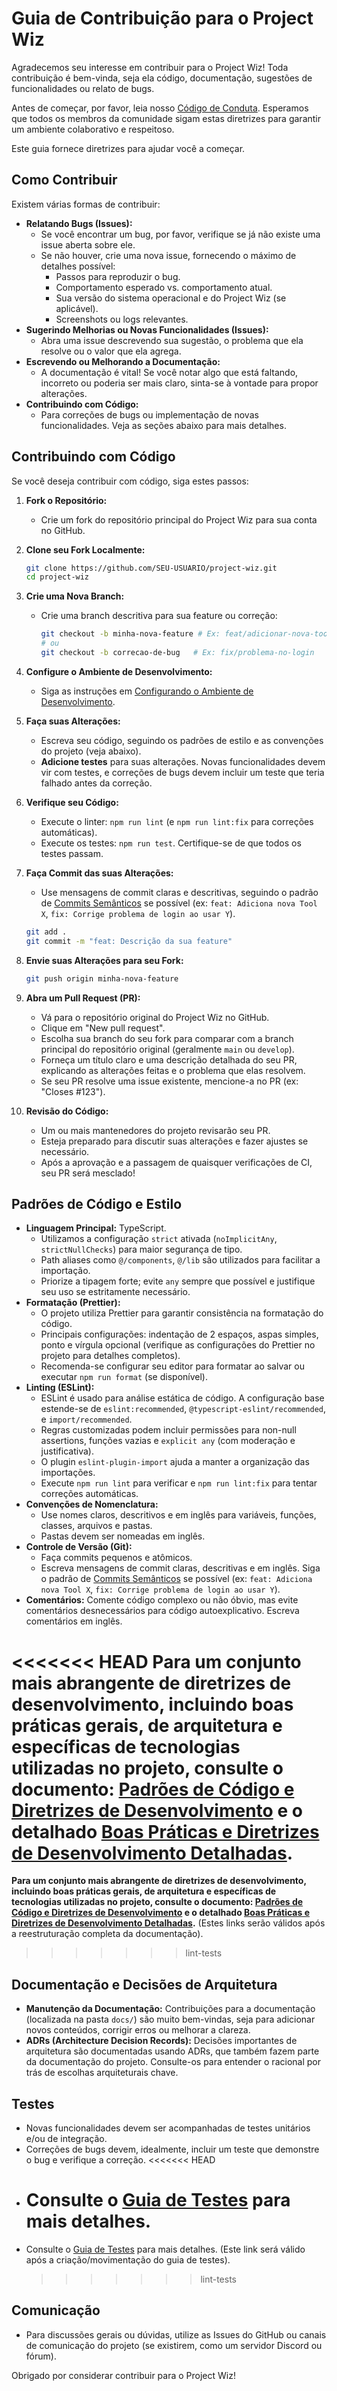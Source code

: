 # Guia de Contribuição para o Project Wiz

Agradecemos seu interesse em contribuir para o Project Wiz! Toda contribuição é bem-vinda, seja ela código, documentação, sugestões de funcionalidades ou relato de bugs.

Antes de começar, por favor, leia nosso [Código de Conduta](./code-of-conduct.md). Esperamos que todos os membros da comunidade sigam estas diretrizes para garantir um ambiente colaborativo e respeitoso.

Este guia fornece diretrizes para ajudar você a começar.

## Como Contribuir

Existem várias formas de contribuir:

- **Relatando Bugs (Issues):**
  - Se você encontrar um bug, por favor, verifique se já não existe uma issue aberta sobre ele.
  - Se não houver, crie uma nova issue, fornecendo o máximo de detalhes possível:
    - Passos para reproduzir o bug.
    - Comportamento esperado vs. comportamento atual.
    - Sua versão do sistema operacional e do Project Wiz (se aplicável).
    - Screenshots ou logs relevantes.
- **Sugerindo Melhorias ou Novas Funcionalidades (Issues):**
  - Abra uma issue descrevendo sua sugestão, o problema que ela resolve ou o valor que ela agrega.
- **Escrevendo ou Melhorando a Documentação:**
  - A documentação é vital! Se você notar algo que está faltando, incorreto ou poderia ser mais claro, sinta-se à vontade para propor alterações.
- **Contribuindo com Código:**
  - Para correções de bugs ou implementação de novas funcionalidades. Veja as seções abaixo para mais detalhes.

## Contribuindo com Código

Se você deseja contribuir com código, siga estes passos:

1.  **Fork o Repositório:**
    - Crie um fork do repositório principal do Project Wiz para sua conta no GitHub.

2.  **Clone seu Fork Localmente:**

    ```bash
    git clone https://github.com/SEU-USUARIO/project-wiz.git
    cd project-wiz
    ```

3.  **Crie uma Nova Branch:**
    - Crie uma branch descritiva para sua feature ou correção:
      ```bash
      git checkout -b minha-nova-feature # Ex: feat/adicionar-nova-tool
      # ou
      git checkout -b correcao-de-bug   # Ex: fix/problema-no-login
      ```

4.  **Configure o Ambiente de Desenvolvimento:**
    - Siga as instruções em [Configurando o Ambiente de Desenvolvimento](../developer/01-development-setup.md).

5.  **Faça suas Alterações:**
    - Escreva seu código, seguindo os padrões de estilo e as convenções do projeto (veja abaixo).
    - **Adicione testes** para suas alterações. Novas funcionalidades devem vir com testes, e correções de bugs devem incluir um teste que teria falhado antes da correção.

6.  **Verifique seu Código:**
    - Execute o linter: `npm run lint` (e `npm run lint:fix` para correções automáticas).
    - Execute os testes: `npm run test`. Certifique-se de que todos os testes passam.

7.  **Faça Commit das suas Alterações:**
    - Use mensagens de commit claras e descritivas, seguindo o padrão de [Commits Semânticos](https://www.conventionalcommits.org/) se possível (ex: `feat: Adiciona nova Tool X`, `fix: Corrige problema de login ao usar Y`).

    ```bash
    git add .
    git commit -m "feat: Descrição da sua feature"
    ```

8.  **Envie suas Alterações para seu Fork:**

    ```bash
    git push origin minha-nova-feature
    ```

9.  **Abra um Pull Request (PR):**
    - Vá para o repositório original do Project Wiz no GitHub.
    - Clique em "New pull request".
    - Escolha sua branch do seu fork para comparar com a branch principal do repositório original (geralmente `main` ou `develop`).
    - Forneça um título claro e uma descrição detalhada do seu PR, explicando as alterações feitas e o problema que elas resolvem.
    - Se seu PR resolve uma issue existente, mencione-a no PR (ex: "Closes #123").

10. **Revisão do Código:**
    - Um ou mais mantenedores do projeto revisarão seu PR.
    - Esteja preparado para discutir suas alterações e fazer ajustes se necessário.
    - Após a aprovação e a passagem de quaisquer verificações de CI, seu PR será mesclado!

## Padrões de Código e Estilo

- **Linguagem Principal:** TypeScript.
  - Utilizamos a configuração `strict` ativada (`noImplicitAny`, `strictNullChecks`) para maior segurança de tipo.
  - Path aliases como `@/components`, `@/lib` são utilizados para facilitar a importação.
  - Priorize a tipagem forte; evite `any` sempre que possível e justifique seu uso se estritamente necessário.
- **Formatação (Prettier):**
  - O projeto utiliza Prettier para garantir consistência na formatação do código.
  - Principais configurações: indentação de 2 espaços, aspas simples, ponto e vírgula opcional (verifique as configurações do Prettier no projeto para detalhes completos).
  - Recomenda-se configurar seu editor para formatar ao salvar ou executar `npm run format` (se disponível).
- **Linting (ESLint):**
  - ESLint é usado para análise estática de código. A configuração base estende-se de `eslint:recommended`, `@typescript-eslint/recommended`, e `import/recommended`.
  - Regras customizadas podem incluir permissões para non-null assertions, funções vazias e `explicit any` (com moderação e justificativa).
  - O plugin `eslint-plugin-import` ajuda a manter a organização das importações.
  - Execute `npm run lint` para verificar e `npm run lint:fix` para tentar correções automáticas.
- **Convenções de Nomenclatura:**
  - Use nomes claros, descritivos e em inglês para variáveis, funções, classes, arquivos e pastas.
  - Pastas devem ser nomeadas em inglês.
- **Controle de Versão (Git):**
  - Faça commits pequenos e atômicos.
  - Escreva mensagens de commit claras, descritivas e em inglês. Siga o padrão de [Commits Semânticos](https://www.conventionalcommits.org/) se possível (ex: `feat: Adiciona nova Tool X`, `fix: Corrige problema de login ao usar Y`).
- **Comentários:** Comente código complexo ou não óbvio, mas evite comentários desnecessários para código autoexplicativo. Escreva comentários em inglês.

<<<<<<< HEAD
**Para um conjunto mais abrangente de diretrizes de desenvolvimento, incluindo boas práticas gerais, de arquitetura e específicas de tecnologias utilizadas no projeto, consulte o documento: [Padrões de Código e Diretrizes de Desenvolvimento](../developer/02-coding-standards.md) e o detalhado [Boas Práticas e Diretrizes de Desenvolvimento Detalhadas](../reference/02-best-practices.md).**
=======
**Para um conjunto mais abrangente de diretrizes de desenvolvimento, incluindo boas práticas gerais, de arquitetura e específicas de tecnologias utilizadas no projeto, consulte o documento: [Padrões de Código e Diretrizes de Desenvolvimento](../developer/02-coding-standards.md) e o detalhado [Boas Práticas e Diretrizes de Desenvolvimento Detalhadas](../reference/02-best-practices.md).** (Estes links serão válidos após a reestruturação completa da documentação).

> > > > > > > lint-tests

## Documentação e Decisões de Arquitetura

- **Manutenção da Documentação:** Contribuições para a documentação (localizada na pasta `docs/`) são muito bem-vindas, seja para adicionar novos conteúdos, corrigir erros ou melhorar a clareza.
- **ADRs (Architecture Decision Records):** Decisões importantes de arquitetura são documentadas usando ADRs, que também fazem parte da documentação do projeto. Consulte-os para entender o racional por trás de escolhas arquiteturais chave.

## Testes

- Novas funcionalidades devem ser acompanhadas de testes unitários e/ou de integração.
- Correções de bugs devem, idealmente, incluir um teste que demonstre o bug e verifique a correção.
  <<<<<<< HEAD
- # Consulte o [Guia de Testes](../developer/03-testing-guide.md) para mais detalhes.
- Consulte o [Guia de Testes](../developer/03-testing-guide.md) para mais detalhes. (Este link será válido após a criação/movimentação do guia de testes).
  > > > > > > > lint-tests

## Comunicação

- Para discussões gerais ou dúvidas, utilize as Issues do GitHub ou canais de comunicação do projeto (se existirem, como um servidor Discord ou fórum).

Obrigado por considerar contribuir para o Project Wiz!
